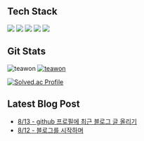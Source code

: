 
## Tech Stack
<p align="left">
<img src="https://img.shields.io/badge/react-%2320232a.svg?style=for-the-badge&logo=react&logoColor=%2361DAFB" />
<img src="https://img.shields.io/badge/Spring_Boot-F2F4F9?style=for-the-badge&logo=spring-boot" />
<img src="https://img.shields.io/badge/docker-%230db7ed.svg?style=for-the-badge&logo=docker&logoColor=white" />
<img src="https://img.shields.io/badge/AWS-%23FF9900.svg?style=for-the-badge&logo=amazon-aws&logoColor=white"  />
<img src="https://img.shields.io/badge/GoogleCloud-%234285F4.svg?style=for-the-badge&logo=google-cloud&logoColor=white  " />

</p>

## Git Stats
![teawon](https://github-readme-stats.vercel.app/api?username=teawon&show_icons=true)
[![teawon](https://github-readme-stats.vercel.app/api/top-langs/?username=teawon&show_icons=true&hide_border=true&title_color=004386&icon_color=004386&layout=compact)](https://github.com/teawon)

[![Solved.ac Profile](http://mazassumnida.wtf/api/v2/generate_badge?boj=hiyou882)](https://solved.ac/hiyou882/)

## Latest Blog Post
 - [8/13 - github 프로필에 최근 블로그 글 올리기](https://teawon.github.io/blog/blog-2/)
 - [8/12 - 블로그를 시작하며](https://teawon.github.io/blog/blog-1/)
